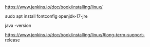 https://www.jenkins.io/doc/book/installing/linux/

sudo apt install fontconfig openjdk-17-jre

java -version

https://www.jenkins.io/doc/book/installing/linux/#long-term-support-release

